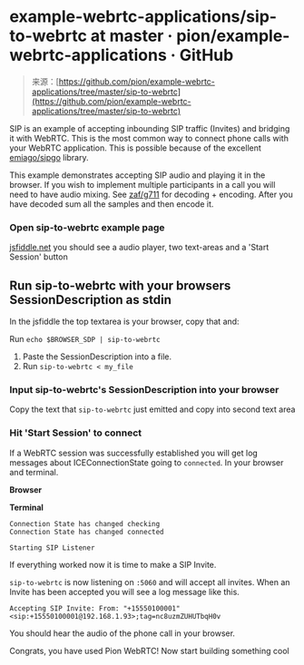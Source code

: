<!--yml
category: 未分类
date: 2024-05-27 14:29:41
-->

# example-webrtc-applications/sip-to-webrtc at master · pion/example-webrtc-applications · GitHub

> 来源：[https://github.com/pion/example-webrtc-applications/tree/master/sip-to-webrtc](https://github.com/pion/example-webrtc-applications/tree/master/sip-to-webrtc)

SIP is an example of accepting inbounding SIP traffic (Invites) and bridging it with WebRTC. This is the most common way to connect phone calls with your WebRTC application. This is possible because of the excellent [emiago/sipgo](https://github.com/emiago/sipgo) library.

This example demonstrates accepting SIP audio and playing it in the browser. If you wish to implement multiple participants in a call you will need to have audio mixing. See [zaf/g711](https://github.com/zaf/g711) for decoding + encoding. After you have decoded sum all the samples and then encode it.

### Open sip-to-webrtc example page

[](#open-sip-to-webrtc-example-page)

[jsfiddle.net](https://jsfiddle.net/gds05mc3/) you should see a audio player, two text-areas and a 'Start Session' button

## Run sip-to-webrtc with your browsers SessionDescription as stdin

[](#run-sip-to-webrtc-with-your-browsers-sessiondescription-as-stdin)

In the jsfiddle the top textarea is your browser, copy that and:

Run `echo $BROWSER_SDP | sip-to-webrtc`

1.  Paste the SessionDescription into a file.
2.  Run `sip-to-webrtc < my_file`

### Input sip-to-webrtc's SessionDescription into your browser

[](#input-sip-to-webrtcs-sessiondescription-into-your-browser)

Copy the text that `sip-to-webrtc` just emitted and copy into second text area

### Hit 'Start Session' to connect

[](#hit-start-session-to-connect)

If a WebRTC session was successfully established you will get log messages about ICEConnectionState going to `connected`. In your browser and terminal.

**Browser**

**Terminal**

```
Connection State has changed checking
Connection State has changed connected

Starting SIP Listener 
```

If everything worked now it is time to make a SIP Invite.

`sip-to-webrtc` is now listening on `:5060` and will accept all invites. When an Invite has been accepted you will see a log message like this.

```
Accepting SIP Invite: From: "+15550100001" <sip:+15550100001@192.168.1.93>;tag=nc8uzmZUHUTbqH0v 
```

You should hear the audio of the phone call in your browser.

Congrats, you have used Pion WebRTC! Now start building something cool
